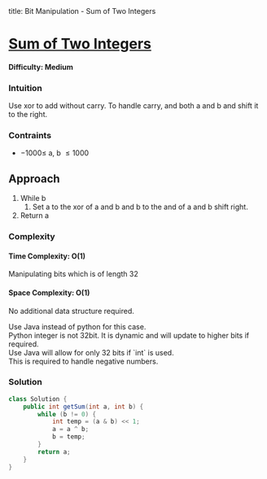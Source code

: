 <frontmatter>
  title: Bit Manipulation - Sum of Two Integers
</frontmatter>

# [Sum of Two Integers](https://leetcode.com/problems/sum-of-two-integers/)
#### Difficulty: Medium

### Intuition
Use xor to add without carry.
To handle carry, and both a and b and shift it to the right.

### Contraints
- $-1000\leqslant$ a, b $\leqslant 1000$ 
 
## Approach
1. While b 
    1. Set a to the xor of a and b and b to the and of a and b shift right.
2. Return a

### Complexity
#### Time Complexity: O(1)
Manipulating bits which is of length 32
#### Space Complexity: O(1)
No additional data structure required.

<box type="info" header="##### Special Tips">
  <md>
    Use Java instead of python for this case.<br>
    Python integer is not 32bit. It is dynamic and will update to higher bits if required. <br>
    Use Java will allow for only 32 bits if `int` is used. <br>
    This is required to handle negative numbers.
  </md> 
</box>

### Solution
<panel header="Don't cheat yourself" type="dark">

```java
class Solution {
    public int getSum(int a, int b) {
        while (b != 0) {
            int temp = (a & b) << 1;
            a = a ^ b;
            b = temp;
        }
        return a;
    }
}
```
</panel>

